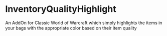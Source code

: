 # InventoryQualityHighlight
An AddOn for Classic World of Warcraft which simply highlights the items in your bags with the appropriate color based on their item quality
